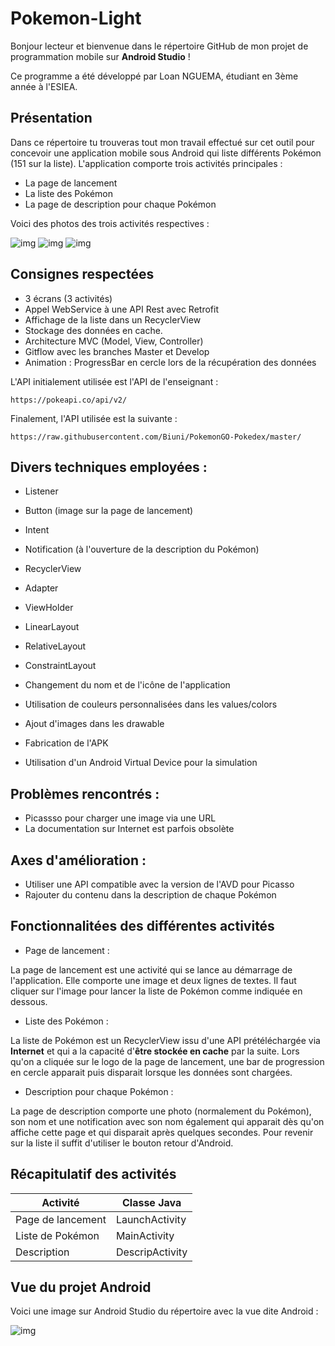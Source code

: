# Pokemon-Light

Bonjour lecteur et bienvenue dans le répertoire GitHub de mon projet de programmation mobile sur **Android Studio** !

Ce programme a été développé par Loan NGUEMA, étudiant en 3ème année à l'ESIEA.

## Présentation

Dans ce répertoire tu trouveras tout mon travail effectué sur cet outil pour concevoir une application mobile sous Android qui liste différents Pokémon (151 sur la liste). L'application comporte trois activités principales :

- La page de lancement
- La liste des Pokémon
- La page de description pour chaque Pokémon

Voici des photos des trois activités respectives :

![img](https://image.noelshack.com/fichiers/2019/14/5/1554500769-laucnher.jpg)  ![img](https://image.noelshack.com/fichiers/2019/14/5/1554500769-list.jpg)  ![img](https://image.noelshack.com/fichiers/2019/14/5/1554500769-descriptionitem.jpg)

## Consignes respectées

- 3 écrans (3 activités)
- Appel WebService à une API Rest avec Retrofit
- Affichage de la liste dans un RecyclerView
- Stockage des données en cache.
- Architecture MVC (Model, View, Controller)
- Gitflow avec les branches Master et Develop
- Animation : ProgressBar en cercle lors de la récupération des données


L'API initialement utilisée est l'API de l'enseignant :
````
https://pokeapi.co/api/v2/
````
Finalement, l'API utilisée est la suivante :
````
https://raw.githubusercontent.com/Biuni/PokemonGO-Pokedex/master/
````


## Divers techniques employées :

- Listener
- Button (image sur la page de lancement)
- Intent
- Notification (à l'ouverture de la description du Pokémon)

- RecyclerView
- Adapter
- ViewHolder

- LinearLayout
- RelativeLayout
- ConstraintLayout

- Changement du nom et de l'icône de l'application
- Utilisation de couleurs personnalisées dans les values/colors
- Ajout d'images dans les drawable
- Fabrication de l'APK
- Utilisation d'un Android Virtual Device pour la simulation


## Problèmes rencontrés :

- Picassso pour charger une image via une URL
- La documentation sur Internet est parfois obsolète


## Axes d'amélioration :

- Utiliser une API compatible avec la version de l'AVD pour Picasso
- Rajouter du contenu dans la description de chaque Pokémon


## Fonctionnalitées des différentes activités


- Page de lancement :

La page de lancement est une activité qui se lance au démarrage de l'application. Elle comporte une image et deux lignes de textes. Il faut cliquer sur l'image pour lancer la liste de Pokémon comme indiquée en dessous.

- Liste des Pokémon :

La liste de Pokémon est un RecyclerView issu d'une API prétéléchargée via **Internet** et qui a la capacité d'**être stockée en cache** par la suite. Lors qu'on a cliquée sur le logo de la page de lancement, une bar de progression en cercle apparait puis disparait lorsque les données sont chargées.

- Description pour chaque Pokémon :

La page de description comporte une photo (normalement du Pokémon), son nom et une notification avec son nom également qui apparait dès qu'on affiche cette page et qui disparait après quelques secondes. Pour revenir sur la liste il suffit d'utiliser le bouton retour d'Android.


## Récapitulatif des activités

|Activité          |Classe Java        |
|------------------|-------------------|
|Page de lancement |LaunchActivity     |
|Liste de Pokémon  |MainActivity       |
|Description       |DescripActivity    |


## Vue du projet Android

Voici une image sur Android Studio du répertoire avec la vue dite Android :

![img](https://image.noelshack.com/fichiers/2019/14/5/1554500769-rep.jpg)

